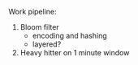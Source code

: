 Work pipeline:
1. Bloom filter
   * encoding and hashing
   * layered?
2. Heavy hitter on 1 minute window


